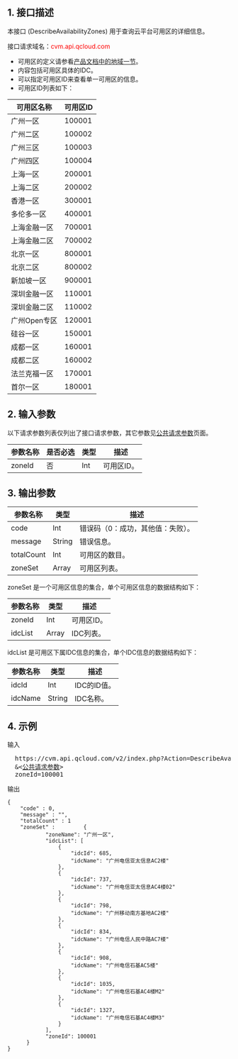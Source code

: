 ## 1. 接口描述
本接口 (DescribeAvailabilityZones) 用于查询云平台可用区的详细信息。

接口请求域名：<font style="color:red">cvm.api.qcloud.com</font>

* 可用区的定义请参看[产品文档中的地域一节](http://tcecqpoc.fsphere.cn/doc/product/213/497#2.-.E5.8F.AF.E7.94.A8.E5.8C.BA)。
* 内容包括可用区具体的IDC。
* 可以指定可用区ID来查看单一可用区的信息。
* 可用区ID列表如下：

| 可用区名称 |可用区ID|
|---------|---------|
| 广州一区 |100001|
| 广州二区 |100002|
| 广州三区 |100003|
| 广州四区 |100004|
| 上海一区 |200001|
| 上海二区 |200002|
| 香港一区 |300001|
| 多伦多一区 |400001|
| 上海金融一区 |700001|
| 上海金融二区 |700002|
| 北京一区 |800001|
| 北京二区 |800002|
| 新加坡一区 |900001|
| 深圳金融一区 |110001|
| 深圳金融二区 |110002|
| 广州Open专区 |120001|
| 硅谷一区 |150001|
| 成都一区 |160001|
| 成都二区 |160002|
| 法兰克福一区 |170001|
| 首尔一区 |180001|

## 2. 输入参数

以下请求参数列表仅列出了接口请求参数，其它参数见[公共请求参数](/document/api/213/6976)页面。

| 参数名称 | 是否必选  | 类型 | 描述 |
|---------|---------|---------|---------|
| zoneId| 否| Int| 可用区ID。|




## 3. 输出参数


| 参数名称 | 类型 | 描述 |
|---------|---------|---------|
| code| Int| 错误码（0：成功，其他值：失败）。|
| message| String| 错误信息。|
| totalCount| Int| 可用区的数目。|
| zoneSet| Array| 可用区列表。|

zoneSet 是一个可用区信息的集合，单个可用区信息的数据结构如下：

| 参数名称 | 类型 | 描述 |
|---------|---------|---------|
| zoneId| Int| 可用区ID。|
| idcList| Array| IDC列表。|


idcList 是可用区下属IDC信息的集合，单个IDC信息的数据结构如下：


| 参数名称  | 类型 | 描述 |
|---------|---------|---------|
| idcId| Int| IDC的ID值。|
| idcName| String| IDC名称。|




## 4. 示例

输入

<pre>
  https://cvm.api.qcloud.com/v2/index.php?Action=DescribeAvailabilityZones
  &<<a href="http://tcecqpoc.fsphere.cn/doc/api/229/6976">公共请求参数</a>>
  zoneId=100001
</pre>

输出

```
{
    "code" : 0,
    "message" : "",
    "totalCount" : 1
    "zoneSet" :         {
            "zoneName": "广州一区", 
            "idcList": [
                {
                    "idcId": 685, 
                    "idcName": "广州电信亚太信息AC2楼"
                }, 
                {
                    "idcId": 737, 
                    "idcName": "广州电信亚太信息AC4楼02"
                }, 
                {
                    "idcId": 798, 
                    "idcName": "广州移动南方基地AC2楼"
                }, 
                {
                    "idcId": 834, 
                    "idcName": "广州电信人民中路AC7楼"
                }, 
                {
                    "idcId": 908, 
                    "idcName": "广州电信石基AC5楼"
                }, 
                {
                    "idcId": 1035, 
                    "idcName": "广州电信石基AC4楼M2"
                }, 
                {
                    "idcId": 1327, 
                    "idcName": "广州电信石基AC4楼M3"
                }
            ], 
            "zoneId": 100001
      }
}

```




